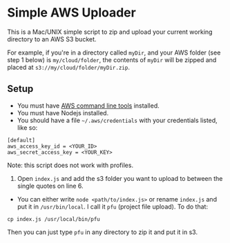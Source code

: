 # Simple AWS Uploader

This is a Mac/UNIX simple script to zip and upload your current working directory to an AWS S3 bucket.

For example, if you're in a directory called `myDir`, and your AWS folder (see step 1 below) is `my/cloud/folder`, the contents of `myDir` will be zipped and placed at `s3://my/cloud/folder/myDir.zip`.

## Setup
* You must have [AWS command line tools](https://aws.amazon.com/cli/) installed.
* You must have Nodejs installed.
* You should have a file `~/.aws/credentials` with your credentials listed, like so:

```
[default]
aws_access_key_id = <YOUR_ID>
aws_secret_access_key = <YOUR_KEY>

```
Note: this script does not work with profiles.

1. Open `index.js` and add the s3 folder you want to upload to between the single quotes on line 6.
* You can either write `node <path/to/index.js>` or rename `index.js` and put it in `/usr/bin/local`. I call it `pfu` (project file upload). To do that:

```
cp index.js /usr/local/bin/pfu
```

Then you can just type `pfu` in any directory to zip it and put it in s3.